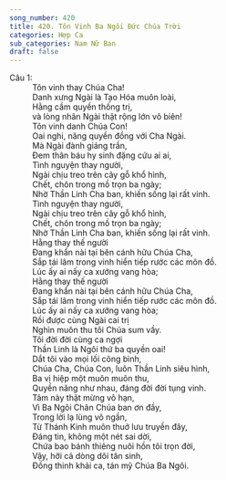 ```yaml
---
song_number: 420
title: 420. Tôn Vinh Ba Ngôi Đức Chúa Trời
categories: Hợp Ca
sub_categories: Nam Nữ Ban
draft: false
---
```

<dl><dt>Câu 1:</dt><dd data-verse="1">Tôn vinh thay Chúa Cha! <br/>Danh xưng Ngài là Tạo Hóa muôn loài, <br/>Hằng cầm quyền thống trị, <br/>và lòng nhân Ngài thật rộng lớn vô biên! <br/>Tôn vinh danh Chúa Con! <br/>Oai nghi, năng quyền đồng với Cha Ngài. <br/>Mà Ngài đành giáng trần, <br/>Đem thân báu hy sinh đặng cứu ai ai, <br/>Tình nguyện thay người, <br/>Ngài chịu treo trên cây gỗ khổ hình, <br/>Chết, chôn trong mồ trọn ba ngày; <br/>Nhờ Thần Linh Cha ban, khiến sống lại rất vinh. <br/>Tình nguyện thay người, <br/>Ngài chịu treo trên cây gỗ khổ hình, <br/>Chết, chôn trong mồ trọn ba ngày; <br/>Nhờ Thần Linh Cha ban, khiến sống lại rất vinh. <br/>Hằng thay thế người <br/>Đang khẩn nài tại bên cánh hữu Chúa Cha, <br/>Sắp tái lâm trong vinh hiển tiếp rước các môn đồ. <br/>Lúc ấy ai nấy ca xướng vang hòa; <br/>Hằng thay thế người <br/>Đang khẩn nài tại bên cánh hữu Chúa Cha, <br/>Sắp tái lâm trong vinh hiển tiếp rước các môn đồ. <br/>Lúc ấy ai nấy ca xướng vang hòa; <br/>Rồi được cùng Ngài cai trị <br/>Nghìn muôn thu tôi Chúa sum vầy. <br/>Tôi đời đời cùng ca ngợi <br/>Thần Linh là Ngôi thứ ba quyền oai! <br/>Dắt tôi vào mọi lối công bình, <br/>Chúa Cha, Chúa Con, luôn Thần Linh siêu hình, <br/>Ba vị hiệp một muôn muôn thu, <br/>Quyền năng như nhau, đáng đời đời tụng vinh. <br/>Tâm này thật mừng vô hạn, <br/>Vì Ba Ngôi Chân Chúa ban ơn đầy, <br/>Trong lời lạ lùng vô ngần, <br/>Từ Thánh Kinh muôn thuở lưu truyền đây, <br/>Đáng tin, không một nét sai dời, <br/>Chứa bao bánh thiêng nuôi hồn tôi trọn đời, <br/>Vậy, hỡi cả dòng dõi tân sinh, <br/>Đồng thinh khải ca, tán mỹ Chúa Ba Ngôi. </dd></dl>